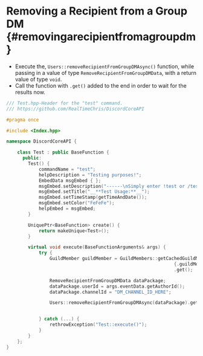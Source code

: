 Removing a Recipient from a Group DM {#removingarecipientfromagroupdm}
============
- Execute the, `Users::removeRecipientFromGroupDMAsync()` function, while passing in a value of type `RemoveRecipientFromGroupDMData`, with a return value of type `void`.
- Call the function with `.get()` added to the end in order to wait for the results now.

```cpp
/// Test.hpp-Header for the "test" command.
/// https://github.com/RealTimeChris/DiscordCoreAPI

#pragma once

#include <Index.hpp>

namespace DiscordCoreAPI {

	class Test : public BaseFunction {
	  public:
		Test() {
			commandName = "test";
			helpDescription = "Testing purposes!";
			EmbedData msgEmbed { };
			msgEmbed.setDescription("------\nSimply enter !test or /test!\n------");
			msgEmbed.setTitle("__**Test Usage:**__");
			msgEmbed.setTimeStamp(getTimeAndDate());
			msgEmbed.setColor("FeFeFe");
			helpEmbed = msgEmbed;
		}

		UniquePtr<BaseFunction> create() {
			return makeUnique<Test>();
		}

		virtual void execute(BaseFunctionArguments& args) {
			try {
				GuildMember guildMember = GuildMembers::getCachedGuildMember(
															  {.guildMemberId = args.eventData.getAuthorId(), .guildId = args.eventData.getGuildId()})
															  .get();

				RemoveRecipientFromGroupDMData dataPackage;
				dataPackage.userId = args.eventData.getAuthorId();
				dataPackage.channelId = "DM_CHANNEL_ID_HERE";

				Users::removeRecipientFromGroupDMAsync(dataPackage).get();


			} catch (...) {
				rethrowException("Test::execute()");
			}
		}
	};
}
```
